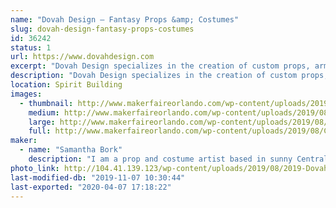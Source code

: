 ```yaml
---
name: "Dovah Design — Fantasy Props &amp; Costumes"
slug: dovah-design-fantasy-props-costumes
id: 36242
status: 1
url: https://www.dovahdesign.com
excerpt: "Dovah Design specializes in the creation of custom props, armor, and costumes from her home workshop in Longwood, FL. Specialties include foam carving, mold making, and custom prop design."
description: "Dovah Design specializes in the creation of custom props, armor, and costumes. A graphic designer by trade, Sam has always found joy making art and playing video games. So in 2014, she decided to bring her two favorite pass-times together, and began making props and costumes as her weekend hobby. Sam has since started a self-run business out of her home workshop in Longwood, FL. Her Specialties include foam carving, mold making, and custom prop design."
location: Spirit Building
images:
  - thumbnail: http://www.makerfaireorlando.com/wp-content/uploads/2019/08/Cosplay-Demon-Faun-Goat_Dovah-Design_2018-Halloween_Photo-1.jpg
    medium: http://www.makerfaireorlando.com/wp-content/uploads/2019/08/Cosplay-Demon-Faun-Goat_Dovah-Design_2018-Halloween_Photo-1.jpg
    large: http://www.makerfaireorlando.com/wp-content/uploads/2019/08/Cosplay-Demon-Faun-Goat_Dovah-Design_2018-Halloween_Photo-1.jpg
    full: http://www.makerfaireorlando.com/wp-content/uploads/2019/08/Cosplay-Demon-Faun-Goat_Dovah-Design_2018-Halloween_Photo-1.jpg
maker:
  - name: "Samantha Bork"
    description: "I am a prop and costume artist based in sunny Central Florida, USA. Cosplaying and prop making have been my hobbies since 2014, when I was inspired to start by famous prop artists and my favorite video game, Skyrim. There is something incredibly satisfying about bringing fantasy props and costumes into the real world, especially a badass weapon or set of armor."
photo_link: http://104.41.139.123/wp-content/uploads/2019/08/2019-Dovah-Logo_Color-Black-Text.png
last-modified-db: "2019-11-07 10:30:44"
last-exported: "2020-04-07 17:18:22"
---
```

